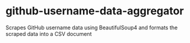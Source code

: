 # github-username-data-aggregator
Scrapes GitHub username data using BeautifulSoup4 and formats the scraped data into a CSV document
